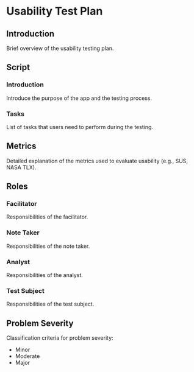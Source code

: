 # Usability Test Plan

## Introduction
Brief overview of the usability testing plan.

## Script
### Introduction
Introduce the purpose of the app and the testing process.

### Tasks
List of tasks that users need to perform during the testing.

## Metrics
Detailed explanation of the metrics used to evaluate usability (e.g., SUS, NASA TLX).

## Roles
### Facilitator
Responsibilities of the facilitator.
### Note Taker
Responsibilities of the note taker.
### Analyst
Responsibilities of the analyst.
### Test Subject
Responsibilities of the test subject.

## Problem Severity
Classification criteria for problem severity:
- Minor
- Moderate
- Major